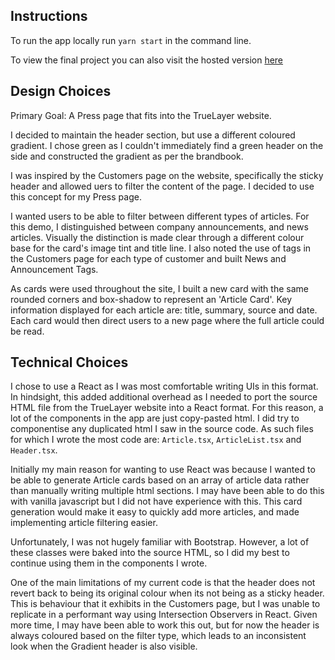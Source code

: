 ## Instructions 

To run the app locally run `yarn start` in the command line. 

To view the final project you can also visit the hosted version [here](https://amandakys.github.io/demo/)

## Design Choices

Primary Goal: A Press page that fits into the TrueLayer website. 

I decided to maintain the header section, but use a different coloured gradient. I chose green as I couldn't immediately find a green header on the side and constructed the gradient as per the brandbook. 

I was inspired by the Customers page on the website, specifically the sticky header and allowed uers to filter the content of the page. I decided to use this concept for my Press page. 

I wanted users to be able to filter between different types of articles. For this demo, I distinguished between company announcements, and news articles. Visually the distinction is made clear through a different colour base for the card's image tint and title line. I also noted the use of tags in the Customers page for each type of customer and built News and Announcement Tags.   

As cards were used throughout the site, I built a new card with the same rounded corners and box-shadow to represent an 'Article Card'. Key information displayed for each article are: title, summary, source and date. Each card would then direct users to a new page where the full article could be read. 


## Technical Choices 

I chose to use a React as I was most comfortable writing UIs in this format. In hindsight, this added additional overhead as I needed to port the source HTML file from the TrueLayer website into a React format. For this reason, a lot of the components in the app are just copy-pasted html. I did try to componentise any duplicated html I saw in the source code. As such files for which I wrote the most code are: `Article.tsx`, `ArticleList.tsx` and `Header.tsx`. 

Initially my main reason for wanting to use React was because I wanted to be able to generate Article cards based on an array of article data rather than manually writing multiple html sections. I may have been able to do this with vanilla javascript but I did not have experience with this. This card generation would make it easy to quickly add more articles, and made implementing article filtering easier. 

Unfortunately, I was not hugely familiar with Bootstrap. However, a lot of these classes were baked into the source HTML, so I did my best to continue using them in the components I wrote. 

One of the main limitations of my current code is that the header does not revert back to being its original colour when its not being as a sticky header. This is behaviour that it exhibits in the Customers page, but I was unable to replicate in a performant way using Intersection Observers in React. Given more time, I may have been able to work this out, but for now the header is always coloured based on the filter type, which leads to an inconsistent look when the Gradient header is also visible. 


